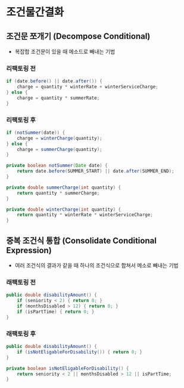 # 조건물간결화

## 조건문 쪼개기 (Decompose Conditional)
-  복잡합 조건문이 있을 때 메소드로 빼내는 기법

### 리팩토링 전
~~~java
if (date.before() || date.after()) {
    charge = quantity * winterRate + winterServiceCharge;
} else {
    charge = quantity * summerRate;
}
~~~

### 리팩토링 후
~~~java
if (notSummer(date)) {
    charge = winterCharge(quantity);
} else {
    charge = summerCharge(quantity);
}

private boolean notSummer(Date date) {
    return date.before(SUMMER_START) || date.after(SUMMER_END);
}

private double summerCharge(int quantity) {
    return quantity * summerCharge;
}

private double winterCharge(int quantity) {
    return quantity * winterRate * winterServiceCharge;
}
~~~

## 중복 조건식 통합 (Consolidate Conditional Expression)
- 여러 조건식의 결과가 같을 때 하나의 조건식으로 합쳐서 메소로 빼내는 기법

### 래팩토링 전
~~~java
public double disabilityAmount() {
    if (seniority < 2) { return 0; }
    if (monthsDisabled > 12) { return 0; }
    if (isPartTime) { return 0; }
}
~~~

### 래팩토링 후
~~~java
public double disabilityAmount() {
    if (isNotEligableForDisability()) { return 0; }
}

private boolean isNotEligableForDisability() {
    return seniority < 2 || monthsDisabled > 12 || isPartTime;
}
~~~